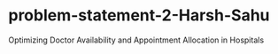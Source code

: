 # problem-statement-2-Harsh-Sahu
 Optimizing Doctor Availability and Appointment Allocation in Hospitals
